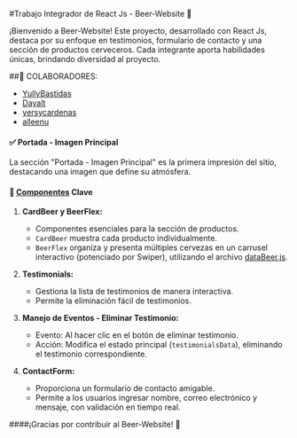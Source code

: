 #Trabajo Integrador de React Js - Beer-Website 🍺

¡Bienvenido a Beer-Website! Este proyecto, desarrollado con React Js, destaca por su enfoque en testimonios, formulario de contacto y una sección de productos cerveceros. Cada integrante aporta habilidades únicas, brindando diversidad al proyecto.

##👥 COLABORADORES:

- [YullyBastidas](https://github.com/YullyBastidas)
- [Dayalt](https://github.com/Dayalt)
- [yersycardenas](https://github.com/yersycardenas)
- [alleenu](https://github.com/alleenu)

#### ✅ Portada - Imagen Principal

La sección "Portada - Imagen Principal" es la primera impresión del sitio, destacando una imagen que define su atmósfera.

#### 📂 [Componentes](./src/componentes/) Clave

1. **CardBeer y BeerFlex:**
   - Componentes esenciales para la sección de productos.
   - `CardBeer` muestra cada producto individualmente.
   - `BeerFlex` organiza y presenta múltiples cervezas en un carrusel interactivo (potenciado por Swiper), utilizando el archivo [dataBeer.js](./src/dataBeer.js).

2. **Testimonials:**
   - Gestiona la lista de testimonios de manera interactiva.
   - Permite la eliminación fácil de testimonios.

3. **Manejo de Eventos - Eliminar Testimonio:**
   - Evento: Al hacer clic en el botón de eliminar testimonio.
   - Acción: Modifica el estado principal (`testimonialsData`), eliminando el testimonio correspondiente.

4. **ContactForm:**
   - Proporciona un formulario de contacto amigable.
   - Permite a los usuarios ingresar nombre, correo electrónico y mensaje, con validación en tiempo real.

####¡Gracias por contribuir al Beer-Website! 🎉
